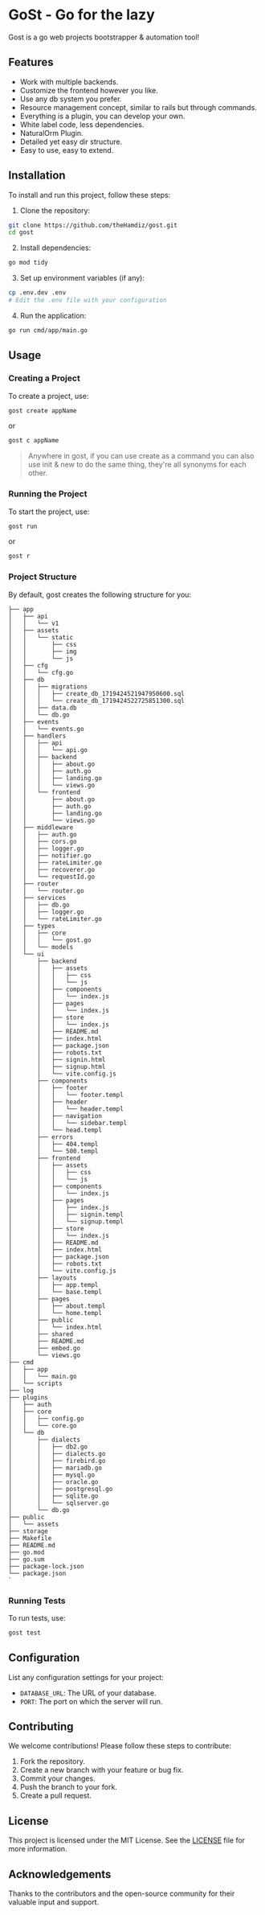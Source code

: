 # GoSt - Go for the lazy

Gost is a go web projects bootstrapper & automation tool!

## Features

- Work with multiple backends.
- Customize the frontend however you like.
- Use any db system you prefer.
- Resource management concept, similar to rails but through commands.
- Everything is a plugin, you can develop your own.
- White label code, less dependencies.
- NaturalOrm Plugin.
- Detailed yet easy dir structure.
- Easy to use, easy to extend.

## Installation

To install and run this project, follow these steps:

1. Clone the repository:

```sh
git clone https://github.com/theHamdiz/gost.git
cd gost
```

2. Install dependencies:

```sh
go mod tidy
```

3. Set up environment variables (if any):

```sh
cp .env.dev .env
# Edit the .env file with your configuration
```

4. Run the application:

```sh
go run cmd/app/main.go
```

## Usage

### Creating a Project

To create a project, use:

```sh
gost create appName
```

or

```sh
gost c appName
```

> Anywhere in gost, if you can use create as a command you can also use init & new to do the same thing, they're all synonyms for each other.

### Running the Project

To start the project, use:

```sh
gost run
```

or

```sh
gost r
```

### Project Structure

By default, gost creates the following structure for you:

```		
├── app
│   ├── api
│   │   └── v1
│   ├── assets
│   │   └── static
│   │       ├── css
│   │       ├── img
│   │       └── js
│   ├── cfg
│   │   └── cfg.go
│   ├── db
│   │   ├── migrations
│   │   │   ├── create_db_1719424521947950600.sql
│   │   │   └── create_db_1719424522725851300.sql
│   │   ├── data.db
│   │   └── db.go
│   ├── events
│   │   └── events.go
│   ├── handlers
│   │   ├── api
│   │   │   └── api.go
│   │   ├── backend
│   │   │   ├── about.go
│   │   │   ├── auth.go
│   │   │   ├── landing.go
│   │   │   └── views.go
│   │   └── frontend
│   │       ├── about.go
│   │       ├── auth.go
│   │       ├── landing.go
│   │       └── views.go
│   ├── middleware
│   │   ├── auth.go
│   │   ├── cors.go
│   │   ├── logger.go
│   │   ├── notifier.go
│   │   ├── rateLimiter.go
│   │   ├── recoverer.go
│   │   └── requestId.go
│   ├── router
│   │   └── router.go
│   ├── services
│   │   ├── db.go
│   │   ├── logger.go
│   │   └── rateLimiter.go
│   ├── types
│   │   ├── core
│   │   │   └── gost.go
│   │   └── models
│   └── ui
│       ├── backend
│       │   ├── assets
│       │   │   ├── css
│       │   │   └── js
│       │   ├── components
│       │   │   └── index.js
│       │   ├── pages
│       │   │   └── index.js
│       │   ├── store
│       │   │   └── index.js
│       │   ├── README.md
│       │   ├── index.html
│       │   ├── package.json
│       │   ├── robots.txt
│       │   ├── signin.html
│       │   ├── signup.html
│       │   └── vite.config.js
│       ├── components
│       │   ├── footer
│       │   │   └── footer.templ
│       │   ├── header
│       │   │   └── header.templ
│       │   ├── navigation
│       │   │   └── sidebar.templ
│       │   └── head.templ
│       ├── errors
│       │   ├── 404.templ
│       │   └── 500.templ
│       ├── frontend
│       │   ├── assets
│       │   │   ├── css
│       │   │   └── js
│       │   ├── components
│       │   │   └── index.js
│       │   ├── pages
│       │   │   ├── index.js
│       │   │   ├── signin.templ
│       │   │   └── signup.templ
│       │   ├── store
│       │   │   └── index.js
│       │   ├── README.md
│       │   ├── index.html
│       │   ├── package.json
│       │   ├── robots.txt
│       │   └── vite.config.js
│       ├── layouts
│       │   ├── app.templ
│       │   └── base.templ
│       ├── pages
│       │   ├── about.templ
│       │   └── home.templ
│       ├── public
│       │   └── index.html
│       ├── shared
│       ├── README.md
│       ├── embed.go
│       └── views.go
├── cmd
│   ├── app
│   │   └── main.go
│   └── scripts
├── log
├── plugins
│   ├── auth
│   ├── core
│   │   ├── config.go
│   │   └── core.go
│   └── db
│       ├── dialects
│       │   ├── db2.go
│       │   ├── dialects.go
│       │   ├── firebird.go
│       │   ├── mariadb.go
│       │   ├── mysql.go
│       │   ├── oracle.go
│       │   ├── postgresql.go
│       │   ├── sqlite.go
│       │   └── sqlserver.go
│       └── db.go
├── public
│   └── assets
├── storage
├── Makefile
├── README.md
├── go.mod
├── go.sum
├── package-lock.json
└── package.json
` 
```

### Running Tests

To run tests, use:

```sh
gost test
```

## Configuration

List any configuration settings for your project:

- `DATABASE_URL`: The URL of your database.
- `PORT`: The port on which the server will run.

## Contributing

We welcome contributions! Please follow these steps to contribute:

1. Fork the repository.
2. Create a new branch with your feature or bug fix.
3. Commit your changes.
4. Push the branch to your fork.
5. Create a pull request.

## License

This project is licensed under the MIT License. See the [LICENSE](LICENSE) file for more information.

## Acknowledgements

Thanks to the contributors and the open-source community for their valuable input and support.
